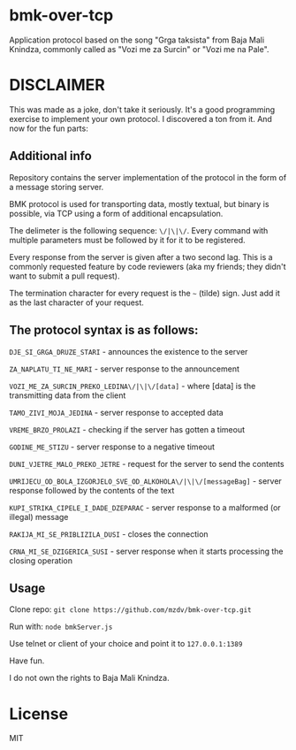bmk-over-tcp
===========
Application protocol based on the song "Grga taksista" from Baja Mali Knindza, commonly called as "Vozi me za Surcin"
or "Vozi me na Pale".

DISCLAIMER
==========
This was made as a joke, don't take it seriously. It's a good programming exercise to implement your own protocol.
I discovered a ton from it. And now for the fun parts:

Additional info
---------------

Repository contains the server implementation of the protocol in the form of a message storing server.

BMK protocol is used for transporting data, mostly textual, but binary is possible, via TCP using a form of additional
encapsulation.

The delimeter is the following sequence: `\/|\|\/`. Every command with multiple parameters must be followed by it for it
to be registered.

Every response from the server is given after a two second lag. This is a commonly requested feature by code reviewers
(aka my friends; they didn't want to submit a pull request).

The termination character for every request is the `~` (tilde) sign. Just add it as the last character of your request.

The protocol syntax is as follows:
----------------------------------

`DJE_SI_GRGA_DRUZE_STARI` - announces the existence to the server

`ZA_NAPLATU_TI_NE_MARI` - server response to the announcement

`VOZI_ME_ZA_SURCIN_PREKO_LEDINA\/|\|\/[data]` - where [data] is the transmitting data from the client

`TAMO_ZIVI_MOJA_JEDINA` - server response to accepted data

`VREME_BRZO_PROLAZI` - checking if the server has gotten a timeout

`GODINE_ME_STIZU` - server response to a negative timeout

`DUNI_VJETRE_MALO_PREKO_JETRE` - request for the server to send the contents

`UMRIJECU_OD_BOLA_IZGORJELO_SVE_OD_ALKOHOLA\/|\|\/[messageBag]` - server response followed by the contents of the text

`KUPI_STRIKA_CIPELE_I_DADE_DZEPARAC` - server response to a malformed (or illegal) message

`RAKIJA_MI_SE_PRIBLIZILA_DUSI` - closes the connection

`CRNA_MI_SE_DZIGERICA_SUSI` - server response when it starts processing the closing operation

Usage
-----
Clone repo: `git clone https://github.com/mzdv/bmk-over-tcp.git`

Run with: `node bmkServer.js`

Use telnet or client of your choice and point it to `127.0.0.1:1389`


Have fun.

I do not own the rights to Baja Mali Knindza.

License
=======
MIT

